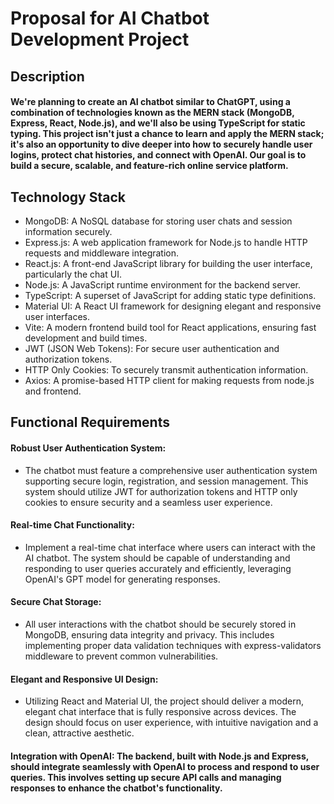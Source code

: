# Proposal for AI Chatbot Development Project

## Description

#### We're planning to create an AI chatbot similar to ChatGPT, using a combination of technologies known as the MERN stack (MongoDB, Express, React, Node.js), and we'll also be using TypeScript for static typing. This project isn't just a chance to learn and apply the MERN stack; it's also an opportunity to dive deeper into how to securely handle user logins, protect chat histories, and connect with OpenAI. Our goal is to build a secure, scalable, and feature-rich online service platform.

## Technology Stack

-   MongoDB: A NoSQL database for storing user chats and session information securely.
-   Express.js: A web application framework for Node.js to handle HTTP requests and middleware integration.
-   React.js: A front-end JavaScript library for building the user interface, particularly the chat UI.
-   Node.js: A JavaScript runtime environment for the backend server.
-   TypeScript: A superset of JavaScript for adding static type definitions.
-   Material UI: A React UI framework for designing elegant and responsive user interfaces.
-   Vite: A modern frontend build tool for React applications, ensuring fast development and build times.
-   JWT (JSON Web Tokens): For secure user authentication and authorization tokens.
-   HTTP Only Cookies: To securely transmit authentication information.
-   Axios: A promise-based HTTP client for making requests from node.js and frontend.

## Functional Requirements

#### Robust User Authentication System:
- The chatbot must feature a comprehensive user authentication system supporting secure login, registration, and session management. This system should utilize JWT for authorization tokens and HTTP only cookies to ensure security and a seamless user experience.

#### Real-time Chat Functionality:
- Implement a real-time chat interface where users can interact with the AI chatbot. The system should be capable of understanding and responding to user queries accurately and efficiently, leveraging OpenAI's GPT model for generating responses.

#### Secure Chat Storage:
- All user interactions with the chatbot should be securely stored in MongoDB, ensuring data integrity and privacy. This includes implementing proper data validation techniques with express-validators middleware to prevent common vulnerabilities.

#### Elegant and Responsive UI Design:
- Utilizing React and Material UI, the project should deliver a modern, elegant chat interface that is fully responsive across devices. The design should focus on user experience, with intuitive navigation and a clean, attractive aesthetic.

#### Integration with OpenAI: The backend, built with Node.js and Express, should integrate seamlessly with OpenAI to process and respond to user queries. This involves setting up secure API calls and managing responses to enhance the chatbot's functionality.
